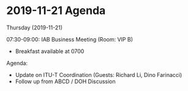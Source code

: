 




2019-11-21 Agenda
=================





Thursday (2019-11-21)


07:30-09:00: IAB Business Meeting (Room: VIP B)



* Breakfast available at 0700


Agenda: 



* Update on ITU-T Coordination (Guests: Richard Li, Dino Farinacci)
* Follow up from ABCD / DOH Discussion









